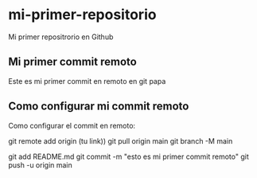 # mi-primer-repositorio
Mi primer repositrorio en Github

## Mi primer commit remoto
Este es mi primer commit en remoto en git papa

## Como configurar mi commit remoto
Como configurar el commit en remoto:

git remote add origin (tu link))
git pull origin main
git branch -M main

git add README.md
git commit -m "esto es mi primer commit remoto"
git push -u origin main